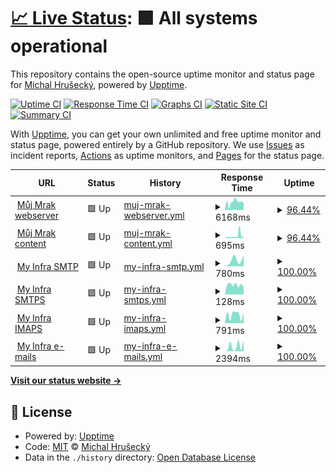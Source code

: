 # [📈 Live Status](https://upptime.myinfra.cz): <!--live status--> **🟩 All systems operational**

This repository contains the open-source uptime monitor and status page for [Michal Hrušecký](https://michal.hrusecky.net), powered by [Upptime](https://github.com/upptime/upptime).

[![Uptime CI](https://github.com/miska/myinfra/workflows/Uptime%20CI/badge.svg)](https://github.com/miska/myinfra/actions?query=workflow%3A%22Uptime+CI%22)
[![Response Time CI](https://github.com/miska/myinfra/workflows/Response%20Time%20CI/badge.svg)](https://github.com/miska/myinfra/actions?query=workflow%3A%22Response+Time+CI%22)
[![Graphs CI](https://github.com/miska/myinfra/workflows/Graphs%20CI/badge.svg)](https://github.com/miska/myinfra/actions?query=workflow%3A%22Graphs+CI%22)
[![Static Site CI](https://github.com/miska/myinfra/workflows/Static%20Site%20CI/badge.svg)](https://github.com/miska/myinfra/actions?query=workflow%3A%22Static+Site+CI%22)
[![Summary CI](https://github.com/miska/myinfra/workflows/Summary%20CI/badge.svg)](https://github.com/miska/myinfra/actions?query=workflow%3A%22Summary+CI%22)

With [Upptime](https://upptime.js.org), you can get your own unlimited and free uptime monitor and status page, powered entirely by a GitHub repository. We use [Issues](https://github.com/miska/myinfra/issues) as incident reports, [Actions](https://github.com/miska/myinfra/actions) as uptime monitors, and [Pages](https://upptime.myinfra.cz) for the status page.

<!--start: status pages-->
<!-- This summary is generated by Upptime (https://github.com/upptime/upptime) -->
<!-- Do not edit this manually, your changes will be overwritten -->
<!-- prettier-ignore -->
| URL | Status | History | Response Time | Uptime |
| --- | ------ | ------- | ------------- | ------ |
| <img alt="" src="https://cloud.mujmrak.cz/apps/theming/favicon/files?v=27cfe14d" height="13"> [Můj Mrak webserver](https://cloud.mujmrak.cz) | 🟩 Up | [muj-mrak-webserver.yml](https://github.com/miska/myinfra/commits/HEAD/history/muj-mrak-webserver.yml) | <details><summary><img alt="Response time graph" src="./graphs/muj-mrak-webserver/response-time-week.png" height="20"> 6168ms</summary><br><a href="https://miska.github.io/myinfra/history/muj-mrak-webserver"><img alt="Response time 5647" src="https://img.shields.io/endpoint?url=https%3A%2F%2Fraw.githubusercontent.com%2Fmiska%2Fmyinfra%2FHEAD%2Fapi%2Fmuj-mrak-webserver%2Fresponse-time.json"></a><br><a href="https://miska.github.io/myinfra/history/muj-mrak-webserver"><img alt="24-hour response time 6542" src="https://img.shields.io/endpoint?url=https%3A%2F%2Fraw.githubusercontent.com%2Fmiska%2Fmyinfra%2FHEAD%2Fapi%2Fmuj-mrak-webserver%2Fresponse-time-day.json"></a><br><a href="https://miska.github.io/myinfra/history/muj-mrak-webserver"><img alt="7-day response time 6168" src="https://img.shields.io/endpoint?url=https%3A%2F%2Fraw.githubusercontent.com%2Fmiska%2Fmyinfra%2FHEAD%2Fapi%2Fmuj-mrak-webserver%2Fresponse-time-week.json"></a><br><a href="https://miska.github.io/myinfra/history/muj-mrak-webserver"><img alt="30-day response time 5772" src="https://img.shields.io/endpoint?url=https%3A%2F%2Fraw.githubusercontent.com%2Fmiska%2Fmyinfra%2FHEAD%2Fapi%2Fmuj-mrak-webserver%2Fresponse-time-month.json"></a><br><a href="https://miska.github.io/myinfra/history/muj-mrak-webserver"><img alt="1-year response time 5647" src="https://img.shields.io/endpoint?url=https%3A%2F%2Fraw.githubusercontent.com%2Fmiska%2Fmyinfra%2FHEAD%2Fapi%2Fmuj-mrak-webserver%2Fresponse-time-year.json"></a></details> | <details><summary><a href="https://miska.github.io/myinfra/history/muj-mrak-webserver">96.44%</a></summary><a href="https://miska.github.io/myinfra/history/muj-mrak-webserver"><img alt="All-time uptime 97.21%" src="https://img.shields.io/endpoint?url=https%3A%2F%2Fraw.githubusercontent.com%2Fmiska%2Fmyinfra%2FHEAD%2Fapi%2Fmuj-mrak-webserver%2Fuptime.json"></a><br><a href="https://miska.github.io/myinfra/history/muj-mrak-webserver"><img alt="24-hour uptime 100.00%" src="https://img.shields.io/endpoint?url=https%3A%2F%2Fraw.githubusercontent.com%2Fmiska%2Fmyinfra%2FHEAD%2Fapi%2Fmuj-mrak-webserver%2Fuptime-day.json"></a><br><a href="https://miska.github.io/myinfra/history/muj-mrak-webserver"><img alt="7-day uptime 96.44%" src="https://img.shields.io/endpoint?url=https%3A%2F%2Fraw.githubusercontent.com%2Fmiska%2Fmyinfra%2FHEAD%2Fapi%2Fmuj-mrak-webserver%2Fuptime-week.json"></a><br><a href="https://miska.github.io/myinfra/history/muj-mrak-webserver"><img alt="30-day uptime 85.39%" src="https://img.shields.io/endpoint?url=https%3A%2F%2Fraw.githubusercontent.com%2Fmiska%2Fmyinfra%2FHEAD%2Fapi%2Fmuj-mrak-webserver%2Fuptime-month.json"></a><br><a href="https://miska.github.io/myinfra/history/muj-mrak-webserver"><img alt="1-year uptime 97.21%" src="https://img.shields.io/endpoint?url=https%3A%2F%2Fraw.githubusercontent.com%2Fmiska%2Fmyinfra%2FHEAD%2Fapi%2Fmuj-mrak-webserver%2Fuptime-year.json"></a></details>
| <img alt="" src="https://cloud.mujmrak.cz/apps/theming/favicon/files?v=27cfe14d" height="13"> [Můj Mrak content](https://cloud.mujmrak.cz/s/eKHN4paXbZkJNQd/download) | 🟩 Up | [muj-mrak-content.yml](https://github.com/miska/myinfra/commits/HEAD/history/muj-mrak-content.yml) | <details><summary><img alt="Response time graph" src="./graphs/muj-mrak-content/response-time-week.png" height="20"> 695ms</summary><br><a href="https://miska.github.io/myinfra/history/muj-mrak-content"><img alt="Response time 298" src="https://img.shields.io/endpoint?url=https%3A%2F%2Fraw.githubusercontent.com%2Fmiska%2Fmyinfra%2FHEAD%2Fapi%2Fmuj-mrak-content%2Fresponse-time.json"></a><br><a href="https://miska.github.io/myinfra/history/muj-mrak-content"><img alt="24-hour response time 299" src="https://img.shields.io/endpoint?url=https%3A%2F%2Fraw.githubusercontent.com%2Fmiska%2Fmyinfra%2FHEAD%2Fapi%2Fmuj-mrak-content%2Fresponse-time-day.json"></a><br><a href="https://miska.github.io/myinfra/history/muj-mrak-content"><img alt="7-day response time 695" src="https://img.shields.io/endpoint?url=https%3A%2F%2Fraw.githubusercontent.com%2Fmiska%2Fmyinfra%2FHEAD%2Fapi%2Fmuj-mrak-content%2Fresponse-time-week.json"></a><br><a href="https://miska.github.io/myinfra/history/muj-mrak-content"><img alt="30-day response time 415" src="https://img.shields.io/endpoint?url=https%3A%2F%2Fraw.githubusercontent.com%2Fmiska%2Fmyinfra%2FHEAD%2Fapi%2Fmuj-mrak-content%2Fresponse-time-month.json"></a><br><a href="https://miska.github.io/myinfra/history/muj-mrak-content"><img alt="1-year response time 298" src="https://img.shields.io/endpoint?url=https%3A%2F%2Fraw.githubusercontent.com%2Fmiska%2Fmyinfra%2FHEAD%2Fapi%2Fmuj-mrak-content%2Fresponse-time-year.json"></a></details> | <details><summary><a href="https://miska.github.io/myinfra/history/muj-mrak-content">96.44%</a></summary><a href="https://miska.github.io/myinfra/history/muj-mrak-content"><img alt="All-time uptime 99.77%" src="https://img.shields.io/endpoint?url=https%3A%2F%2Fraw.githubusercontent.com%2Fmiska%2Fmyinfra%2FHEAD%2Fapi%2Fmuj-mrak-content%2Fuptime.json"></a><br><a href="https://miska.github.io/myinfra/history/muj-mrak-content"><img alt="24-hour uptime 100.00%" src="https://img.shields.io/endpoint?url=https%3A%2F%2Fraw.githubusercontent.com%2Fmiska%2Fmyinfra%2FHEAD%2Fapi%2Fmuj-mrak-content%2Fuptime-day.json"></a><br><a href="https://miska.github.io/myinfra/history/muj-mrak-content"><img alt="7-day uptime 96.44%" src="https://img.shields.io/endpoint?url=https%3A%2F%2Fraw.githubusercontent.com%2Fmiska%2Fmyinfra%2FHEAD%2Fapi%2Fmuj-mrak-content%2Fuptime-week.json"></a><br><a href="https://miska.github.io/myinfra/history/muj-mrak-content"><img alt="30-day uptime 99.14%" src="https://img.shields.io/endpoint?url=https%3A%2F%2Fraw.githubusercontent.com%2Fmiska%2Fmyinfra%2FHEAD%2Fapi%2Fmuj-mrak-content%2Fuptime-month.json"></a><br><a href="https://miska.github.io/myinfra/history/muj-mrak-content"><img alt="1-year uptime 99.77%" src="https://img.shields.io/endpoint?url=https%3A%2F%2Fraw.githubusercontent.com%2Fmiska%2Fmyinfra%2FHEAD%2Fapi%2Fmuj-mrak-content%2Fuptime-year.json"></a></details>
| <img alt="" src="https://icons.duckduckgo.com/ip3/null.ico" height="13"> [My Infra SMTP](smtp.myinfra.cz) | 🟩 Up | [my-infra-smtp.yml](https://github.com/miska/myinfra/commits/HEAD/history/my-infra-smtp.yml) | <details><summary><img alt="Response time graph" src="./graphs/my-infra-smtp/response-time-week.png" height="20"> 780ms</summary><br><a href="https://miska.github.io/myinfra/history/my-infra-smtp"><img alt="Response time 851" src="https://img.shields.io/endpoint?url=https%3A%2F%2Fraw.githubusercontent.com%2Fmiska%2Fmyinfra%2FHEAD%2Fapi%2Fmy-infra-smtp%2Fresponse-time.json"></a><br><a href="https://miska.github.io/myinfra/history/my-infra-smtp"><img alt="24-hour response time 837" src="https://img.shields.io/endpoint?url=https%3A%2F%2Fraw.githubusercontent.com%2Fmiska%2Fmyinfra%2FHEAD%2Fapi%2Fmy-infra-smtp%2Fresponse-time-day.json"></a><br><a href="https://miska.github.io/myinfra/history/my-infra-smtp"><img alt="7-day response time 780" src="https://img.shields.io/endpoint?url=https%3A%2F%2Fraw.githubusercontent.com%2Fmiska%2Fmyinfra%2FHEAD%2Fapi%2Fmy-infra-smtp%2Fresponse-time-week.json"></a><br><a href="https://miska.github.io/myinfra/history/my-infra-smtp"><img alt="30-day response time 832" src="https://img.shields.io/endpoint?url=https%3A%2F%2Fraw.githubusercontent.com%2Fmiska%2Fmyinfra%2FHEAD%2Fapi%2Fmy-infra-smtp%2Fresponse-time-month.json"></a><br><a href="https://miska.github.io/myinfra/history/my-infra-smtp"><img alt="1-year response time 851" src="https://img.shields.io/endpoint?url=https%3A%2F%2Fraw.githubusercontent.com%2Fmiska%2Fmyinfra%2FHEAD%2Fapi%2Fmy-infra-smtp%2Fresponse-time-year.json"></a></details> | <details><summary><a href="https://miska.github.io/myinfra/history/my-infra-smtp">100.00%</a></summary><a href="https://miska.github.io/myinfra/history/my-infra-smtp"><img alt="All-time uptime 99.99%" src="https://img.shields.io/endpoint?url=https%3A%2F%2Fraw.githubusercontent.com%2Fmiska%2Fmyinfra%2FHEAD%2Fapi%2Fmy-infra-smtp%2Fuptime.json"></a><br><a href="https://miska.github.io/myinfra/history/my-infra-smtp"><img alt="24-hour uptime 100.00%" src="https://img.shields.io/endpoint?url=https%3A%2F%2Fraw.githubusercontent.com%2Fmiska%2Fmyinfra%2FHEAD%2Fapi%2Fmy-infra-smtp%2Fuptime-day.json"></a><br><a href="https://miska.github.io/myinfra/history/my-infra-smtp"><img alt="7-day uptime 100.00%" src="https://img.shields.io/endpoint?url=https%3A%2F%2Fraw.githubusercontent.com%2Fmiska%2Fmyinfra%2FHEAD%2Fapi%2Fmy-infra-smtp%2Fuptime-week.json"></a><br><a href="https://miska.github.io/myinfra/history/my-infra-smtp"><img alt="30-day uptime 100.00%" src="https://img.shields.io/endpoint?url=https%3A%2F%2Fraw.githubusercontent.com%2Fmiska%2Fmyinfra%2FHEAD%2Fapi%2Fmy-infra-smtp%2Fuptime-month.json"></a><br><a href="https://miska.github.io/myinfra/history/my-infra-smtp"><img alt="1-year uptime 99.99%" src="https://img.shields.io/endpoint?url=https%3A%2F%2Fraw.githubusercontent.com%2Fmiska%2Fmyinfra%2FHEAD%2Fapi%2Fmy-infra-smtp%2Fuptime-year.json"></a></details>
| <img alt="" src="https://icons.duckduckgo.com/ip3/null.ico" height="13"> [My Infra SMTPS](smtp.myinfra.cz) | 🟩 Up | [my-infra-smtps.yml](https://github.com/miska/myinfra/commits/HEAD/history/my-infra-smtps.yml) | <details><summary><img alt="Response time graph" src="./graphs/my-infra-smtps/response-time-week.png" height="20"> 128ms</summary><br><a href="https://miska.github.io/myinfra/history/my-infra-smtps"><img alt="Response time 123" src="https://img.shields.io/endpoint?url=https%3A%2F%2Fraw.githubusercontent.com%2Fmiska%2Fmyinfra%2FHEAD%2Fapi%2Fmy-infra-smtps%2Fresponse-time.json"></a><br><a href="https://miska.github.io/myinfra/history/my-infra-smtps"><img alt="24-hour response time 113" src="https://img.shields.io/endpoint?url=https%3A%2F%2Fraw.githubusercontent.com%2Fmiska%2Fmyinfra%2FHEAD%2Fapi%2Fmy-infra-smtps%2Fresponse-time-day.json"></a><br><a href="https://miska.github.io/myinfra/history/my-infra-smtps"><img alt="7-day response time 128" src="https://img.shields.io/endpoint?url=https%3A%2F%2Fraw.githubusercontent.com%2Fmiska%2Fmyinfra%2FHEAD%2Fapi%2Fmy-infra-smtps%2Fresponse-time-week.json"></a><br><a href="https://miska.github.io/myinfra/history/my-infra-smtps"><img alt="30-day response time 120" src="https://img.shields.io/endpoint?url=https%3A%2F%2Fraw.githubusercontent.com%2Fmiska%2Fmyinfra%2FHEAD%2Fapi%2Fmy-infra-smtps%2Fresponse-time-month.json"></a><br><a href="https://miska.github.io/myinfra/history/my-infra-smtps"><img alt="1-year response time 123" src="https://img.shields.io/endpoint?url=https%3A%2F%2Fraw.githubusercontent.com%2Fmiska%2Fmyinfra%2FHEAD%2Fapi%2Fmy-infra-smtps%2Fresponse-time-year.json"></a></details> | <details><summary><a href="https://miska.github.io/myinfra/history/my-infra-smtps">100.00%</a></summary><a href="https://miska.github.io/myinfra/history/my-infra-smtps"><img alt="All-time uptime 99.99%" src="https://img.shields.io/endpoint?url=https%3A%2F%2Fraw.githubusercontent.com%2Fmiska%2Fmyinfra%2FHEAD%2Fapi%2Fmy-infra-smtps%2Fuptime.json"></a><br><a href="https://miska.github.io/myinfra/history/my-infra-smtps"><img alt="24-hour uptime 100.00%" src="https://img.shields.io/endpoint?url=https%3A%2F%2Fraw.githubusercontent.com%2Fmiska%2Fmyinfra%2FHEAD%2Fapi%2Fmy-infra-smtps%2Fuptime-day.json"></a><br><a href="https://miska.github.io/myinfra/history/my-infra-smtps"><img alt="7-day uptime 100.00%" src="https://img.shields.io/endpoint?url=https%3A%2F%2Fraw.githubusercontent.com%2Fmiska%2Fmyinfra%2FHEAD%2Fapi%2Fmy-infra-smtps%2Fuptime-week.json"></a><br><a href="https://miska.github.io/myinfra/history/my-infra-smtps"><img alt="30-day uptime 100.00%" src="https://img.shields.io/endpoint?url=https%3A%2F%2Fraw.githubusercontent.com%2Fmiska%2Fmyinfra%2FHEAD%2Fapi%2Fmy-infra-smtps%2Fuptime-month.json"></a><br><a href="https://miska.github.io/myinfra/history/my-infra-smtps"><img alt="1-year uptime 99.99%" src="https://img.shields.io/endpoint?url=https%3A%2F%2Fraw.githubusercontent.com%2Fmiska%2Fmyinfra%2FHEAD%2Fapi%2Fmy-infra-smtps%2Fuptime-year.json"></a></details>
| <img alt="" src="https://icons.duckduckgo.com/ip3/null.ico" height="13"> [My Infra IMAPS](imap.myinfra.cz) | 🟩 Up | [my-infra-imaps.yml](https://github.com/miska/myinfra/commits/HEAD/history/my-infra-imaps.yml) | <details><summary><img alt="Response time graph" src="./graphs/my-infra-imaps/response-time-week.png" height="20"> 791ms</summary><br><a href="https://miska.github.io/myinfra/history/my-infra-imaps"><img alt="Response time 759" src="https://img.shields.io/endpoint?url=https%3A%2F%2Fraw.githubusercontent.com%2Fmiska%2Fmyinfra%2FHEAD%2Fapi%2Fmy-infra-imaps%2Fresponse-time.json"></a><br><a href="https://miska.github.io/myinfra/history/my-infra-imaps"><img alt="24-hour response time 955" src="https://img.shields.io/endpoint?url=https%3A%2F%2Fraw.githubusercontent.com%2Fmiska%2Fmyinfra%2FHEAD%2Fapi%2Fmy-infra-imaps%2Fresponse-time-day.json"></a><br><a href="https://miska.github.io/myinfra/history/my-infra-imaps"><img alt="7-day response time 791" src="https://img.shields.io/endpoint?url=https%3A%2F%2Fraw.githubusercontent.com%2Fmiska%2Fmyinfra%2FHEAD%2Fapi%2Fmy-infra-imaps%2Fresponse-time-week.json"></a><br><a href="https://miska.github.io/myinfra/history/my-infra-imaps"><img alt="30-day response time 811" src="https://img.shields.io/endpoint?url=https%3A%2F%2Fraw.githubusercontent.com%2Fmiska%2Fmyinfra%2FHEAD%2Fapi%2Fmy-infra-imaps%2Fresponse-time-month.json"></a><br><a href="https://miska.github.io/myinfra/history/my-infra-imaps"><img alt="1-year response time 759" src="https://img.shields.io/endpoint?url=https%3A%2F%2Fraw.githubusercontent.com%2Fmiska%2Fmyinfra%2FHEAD%2Fapi%2Fmy-infra-imaps%2Fresponse-time-year.json"></a></details> | <details><summary><a href="https://miska.github.io/myinfra/history/my-infra-imaps">100.00%</a></summary><a href="https://miska.github.io/myinfra/history/my-infra-imaps"><img alt="All-time uptime 100.00%" src="https://img.shields.io/endpoint?url=https%3A%2F%2Fraw.githubusercontent.com%2Fmiska%2Fmyinfra%2FHEAD%2Fapi%2Fmy-infra-imaps%2Fuptime.json"></a><br><a href="https://miska.github.io/myinfra/history/my-infra-imaps"><img alt="24-hour uptime 100.00%" src="https://img.shields.io/endpoint?url=https%3A%2F%2Fraw.githubusercontent.com%2Fmiska%2Fmyinfra%2FHEAD%2Fapi%2Fmy-infra-imaps%2Fuptime-day.json"></a><br><a href="https://miska.github.io/myinfra/history/my-infra-imaps"><img alt="7-day uptime 100.00%" src="https://img.shields.io/endpoint?url=https%3A%2F%2Fraw.githubusercontent.com%2Fmiska%2Fmyinfra%2FHEAD%2Fapi%2Fmy-infra-imaps%2Fuptime-week.json"></a><br><a href="https://miska.github.io/myinfra/history/my-infra-imaps"><img alt="30-day uptime 100.00%" src="https://img.shields.io/endpoint?url=https%3A%2F%2Fraw.githubusercontent.com%2Fmiska%2Fmyinfra%2FHEAD%2Fapi%2Fmy-infra-imaps%2Fuptime-month.json"></a><br><a href="https://miska.github.io/myinfra/history/my-infra-imaps"><img alt="1-year uptime 100.00%" src="https://img.shields.io/endpoint?url=https%3A%2F%2Fraw.githubusercontent.com%2Fmiska%2Fmyinfra%2FHEAD%2Fapi%2Fmy-infra-imaps%2Fuptime-year.json"></a></details>
| <img alt="" src="https://icons.duckduckgo.com/ip3/status.myinfra.cz.ico" height="13"> [My Infra e-mails](http://status.myinfra.cz/mail_report.txt) | 🟩 Up | [my-infra-e-mails.yml](https://github.com/miska/myinfra/commits/HEAD/history/my-infra-e-mails.yml) | <details><summary><img alt="Response time graph" src="./graphs/my-infra-e-mails/response-time-week.png" height="20"> 2394ms</summary><br><a href="https://miska.github.io/myinfra/history/my-infra-e-mails"><img alt="Response time 3624" src="https://img.shields.io/endpoint?url=https%3A%2F%2Fraw.githubusercontent.com%2Fmiska%2Fmyinfra%2FHEAD%2Fapi%2Fmy-infra-e-mails%2Fresponse-time.json"></a><br><a href="https://miska.github.io/myinfra/history/my-infra-e-mails"><img alt="24-hour response time 342" src="https://img.shields.io/endpoint?url=https%3A%2F%2Fraw.githubusercontent.com%2Fmiska%2Fmyinfra%2FHEAD%2Fapi%2Fmy-infra-e-mails%2Fresponse-time-day.json"></a><br><a href="https://miska.github.io/myinfra/history/my-infra-e-mails"><img alt="7-day response time 2394" src="https://img.shields.io/endpoint?url=https%3A%2F%2Fraw.githubusercontent.com%2Fmiska%2Fmyinfra%2FHEAD%2Fapi%2Fmy-infra-e-mails%2Fresponse-time-week.json"></a><br><a href="https://miska.github.io/myinfra/history/my-infra-e-mails"><img alt="30-day response time 2876" src="https://img.shields.io/endpoint?url=https%3A%2F%2Fraw.githubusercontent.com%2Fmiska%2Fmyinfra%2FHEAD%2Fapi%2Fmy-infra-e-mails%2Fresponse-time-month.json"></a><br><a href="https://miska.github.io/myinfra/history/my-infra-e-mails"><img alt="1-year response time 3624" src="https://img.shields.io/endpoint?url=https%3A%2F%2Fraw.githubusercontent.com%2Fmiska%2Fmyinfra%2FHEAD%2Fapi%2Fmy-infra-e-mails%2Fresponse-time-year.json"></a></details> | <details><summary><a href="https://miska.github.io/myinfra/history/my-infra-e-mails">100.00%</a></summary><a href="https://miska.github.io/myinfra/history/my-infra-e-mails"><img alt="All-time uptime 99.09%" src="https://img.shields.io/endpoint?url=https%3A%2F%2Fraw.githubusercontent.com%2Fmiska%2Fmyinfra%2FHEAD%2Fapi%2Fmy-infra-e-mails%2Fuptime.json"></a><br><a href="https://miska.github.io/myinfra/history/my-infra-e-mails"><img alt="24-hour uptime 100.00%" src="https://img.shields.io/endpoint?url=https%3A%2F%2Fraw.githubusercontent.com%2Fmiska%2Fmyinfra%2FHEAD%2Fapi%2Fmy-infra-e-mails%2Fuptime-day.json"></a><br><a href="https://miska.github.io/myinfra/history/my-infra-e-mails"><img alt="7-day uptime 100.00%" src="https://img.shields.io/endpoint?url=https%3A%2F%2Fraw.githubusercontent.com%2Fmiska%2Fmyinfra%2FHEAD%2Fapi%2Fmy-infra-e-mails%2Fuptime-week.json"></a><br><a href="https://miska.github.io/myinfra/history/my-infra-e-mails"><img alt="30-day uptime 100.00%" src="https://img.shields.io/endpoint?url=https%3A%2F%2Fraw.githubusercontent.com%2Fmiska%2Fmyinfra%2FHEAD%2Fapi%2Fmy-infra-e-mails%2Fuptime-month.json"></a><br><a href="https://miska.github.io/myinfra/history/my-infra-e-mails"><img alt="1-year uptime 99.09%" src="https://img.shields.io/endpoint?url=https%3A%2F%2Fraw.githubusercontent.com%2Fmiska%2Fmyinfra%2FHEAD%2Fapi%2Fmy-infra-e-mails%2Fuptime-year.json"></a></details>

<!--end: status pages-->

[**Visit our status website →**](https://upptime.myinfra.cz)

## 📄 License

- Powered by: [Upptime](https://github.com/upptime/upptime)
- Code: [MIT](./LICENSE) © [Michal Hrušecký](https://michal.hrusecky.net)
- Data in the `./history` directory: [Open Database License](https://opendatacommons.org/licenses/odbl/1-0/)
